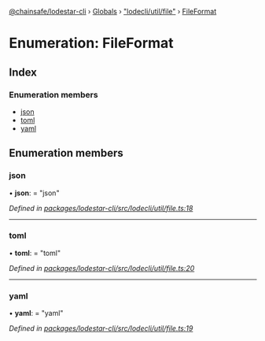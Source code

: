 [@chainsafe/lodestar-cli](../README.md) › [Globals](../globals.md) › ["lodecli/util/file"](../modules/_lodecli_util_file_.md) › [FileFormat](_lodecli_util_file_.fileformat.md)

# Enumeration: FileFormat

## Index

### Enumeration members

* [json](_lodecli_util_file_.fileformat.md#json)
* [toml](_lodecli_util_file_.fileformat.md#toml)
* [yaml](_lodecli_util_file_.fileformat.md#yaml)

## Enumeration members

###  json

• **json**: = "json"

*Defined in [packages/lodestar-cli/src/lodecli/util/file.ts:18](https://github.com/ChainSafe/lodestar/blob/e2d6cf7/packages/lodestar-cli/src/lodecli/util/file.ts#L18)*

___

###  toml

• **toml**: = "toml"

*Defined in [packages/lodestar-cli/src/lodecli/util/file.ts:20](https://github.com/ChainSafe/lodestar/blob/e2d6cf7/packages/lodestar-cli/src/lodecli/util/file.ts#L20)*

___

###  yaml

• **yaml**: = "yaml"

*Defined in [packages/lodestar-cli/src/lodecli/util/file.ts:19](https://github.com/ChainSafe/lodestar/blob/e2d6cf7/packages/lodestar-cli/src/lodecli/util/file.ts#L19)*
